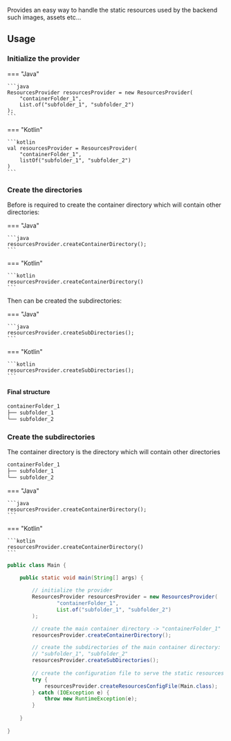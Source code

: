 Provides an easy way to handle the static resources used by the backend such images, assets etc...

## Usage

### Initialize the provider

=== "Java"

    ```java
    ResourcesProvider resourcesProvider = new ResourcesProvider(
        "containerFolder_1",
        List.of("subfolder_1", "subfolder_2")
    );
    ```

=== "Kotlin"

    ```kotlin
    val resourcesProvider = ResourcesProvider(
        "containerFolder_1",
        listOf("subfolder_1", "subfolder_2")
    )
    ```

### Create the directories

Before is required to create the container directory which will contain other directories:

=== "Java"

    ```java
    resourcesProvider.createContainerDirectory();
    ```

=== "Kotlin"

    ```kotlin
    resourcesProvider.createContainerDirectory()
    ```

Then can be created the subdirectories:

=== "Java"

    ```java
    resourcesProvider.createSubDirectories();
    ```

=== "Kotlin"

    ```kotlin
    resourcesProvider.createSubDirectories();
    ```

<h4>Final structure</h4>

``` bash
containerFolder_1
├── subfolder_1
└── subfolder_2
```

### Create the subdirectories

The container directory is the directory which will contain other directories

``` bash
containerFolder_1
├── subfolder_1
└── subfolder_2
```

=== "Java"

    ```java
    resourcesProvider.createContainerDirectory();
    ```

=== "Kotlin"

    ```kotlin
    resourcesProvider.createContainerDirectory()
    ```

```java
public class Main {

    public static void main(String[] args) {
      
        // initialize the provider
        ResourcesProvider resourcesProvider = new ResourcesProvider(
                "containerFolder_1",
                List.of("subfolder_1", "subfolder_2")
        );

        // create the main container directory -> "containerFolder_1"
        resourcesProvider.createContainerDirectory();

        // create the subdirectories of the main container directory:
        // "subfolder_1", "subfolder_2"
        resourcesProvider.createSubDirectories();
        
        // create the configuration file to serve the static resources
        try {
            resourcesProvider.createResourcesConfigFile(Main.class);
        } catch (IOException e) {
            throw new RuntimeException(e);
        }
        
    }
    
}
```
